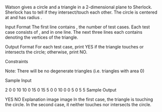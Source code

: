 Watson gives a circle and a triangle in a 2-dimensional plane to Sherlock. Sherlock has to tell if they intersect/touch each other.
The circle is centered at  and has radius .

Input Format
The first line contains , the number of test cases.
Each test case consists of ,  and  in one line.
The next three lines each contains  denoting the vertices of the triangle.

Output Format
For each test case, print YES if the triangle touches or intersects the circle; otherwise, print NO.

Constraints




Note: There will be no degenerate triangles (i.e. triangles with area 0)

Sample Input

2
0 0 10
10 0
15 0
15 5
0 0 10
0 0
5 0
5 5
Sample Output

YES
NO
Explanation
image image
In the first case, the triangle is touching the circle. In the second case, it neither touches nor intersects the circle.

